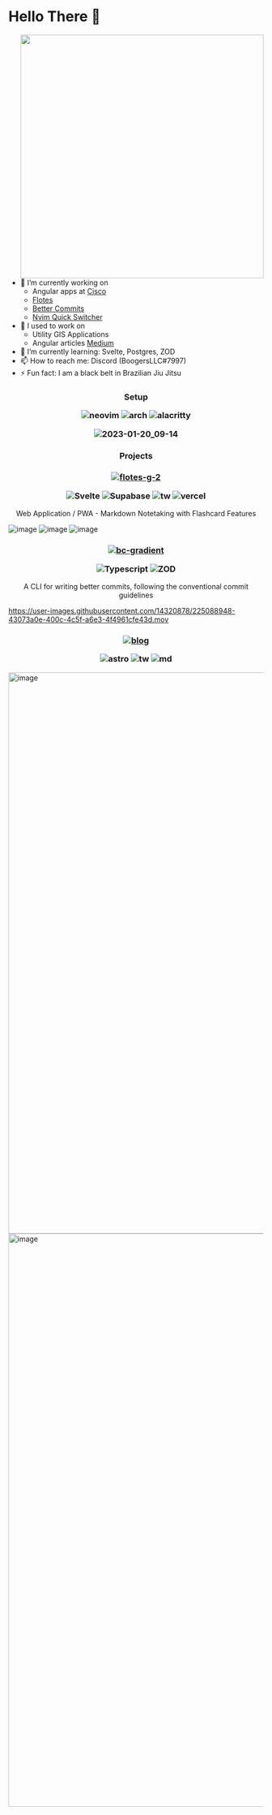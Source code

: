 # Hello There 👋 
<img align="right" src="https://i.pinimg.com/originals/f0/71/70/f07170d92b9b3e88a823c0e2d83411ca.gif" width="480">

- 🔭 I’m currently working on
  - Angular apps at [Cisco](https://www.cisco.com/c/m/en_us/customer-experience/index.html)
  - [Flotes](https://flotes.app)
  - [Better Commits](https://github.com/Everduin94/better-commits)
  - [Nvim Quick Switcher](https://github.com/Everduin94/nvim-quick-switcher)
- 🌳 I used to work on
  - Utility GIS Applications
  - Angular articles [Medium](https://erxk.medium.com/)
- 🌱 I’m currently learning: Svelte, Postgres, ZOD
- 📫 How to reach me: Discord (BoogersLLC#7997)
- ⚡ Fun fact: I am a black belt in Brazilian Jiu Jitsu

<h3 align="center">

Setup 

![neovim](https://img.shields.io/badge/NeoVim-%2357A143.svg?&style=for-the-badge&logo=neovim&logoColor=white)
![arch](https://img.shields.io/badge/Arch_Linux-1793D1?style=for-the-badge&logo=arch-linux&logoColor=white)
![alacritty](https://img.shields.io/badge/alacritty-F46D01?style=for-the-badge&logo=alacritty&logoColor=white)

![2023-01-20_09-14](https://user-images.githubusercontent.com/14320878/213733111-e5d19744-a869-4d7f-b9e0-74d6625dceed.png)
</h3>

<p></p>

<h3 align="center">
Projects
</h3>

<h3 align="center">
  

[![flotes-g-2](https://github.com/Everduin94/Everduin94/assets/14320878/b0fd0aa5-ca9d-4a2d-8579-7616140927a7)](https://flotes.app)
  

 
![Svelte](https://img.shields.io/badge/svelte-%23f1413d.svg?style=for-the-badge&logo=svelte&logoColor=white)
![Supabase](https://img.shields.io/badge/Supabase-3ECF8E?style=for-the-badge&logo=supabase&logoColor=white)
![tw](https://img.shields.io/badge/Tailwind%20CSS-06B6D4.svg?style=for-the-badge&logo=Tailwind-CSS&logoColor=white)
![vercel](https://img.shields.io/badge/Vercel-000000?style=for-the-badge&logo=vercel&logoColor=white)


 

</h3>

<p align="center">
Web Application / PWA - Markdown Notetaking with Flashcard Features 
</p>


![image](https://user-images.githubusercontent.com/14320878/225352402-b510802e-61f8-4a44-bd4a-64099898c005.png)
![image](https://user-images.githubusercontent.com/14320878/211018365-b44246d2-1184-43c7-beb0-083efd5b5c5e.png)
![image](https://user-images.githubusercontent.com/14320878/211018558-c4df7f29-4003-46df-a10a-d84c99d33e96.png)


<h3 align="center">

[![bc-gradient](https://github.com/Everduin94/better-commits/assets/14320878/2f94e6ea-a40f-4f3e-b0b2-5cc7d83a9a7d)](https://github.com/Everduin94/better-commits)

![Typescript](https://img.shields.io/badge/Typescript-3178C6?style=for-the-badge&logo=TypeScript&logoColor=white)
![ZOD](https://img.shields.io/badge/💎_ZOD-302D41?style=for-the-badge&logoColor=white)
</h3>

<p align="center">
A CLI for writing better commits, following the conventional commit guidelines	
</p>

https://user-images.githubusercontent.com/14320878/225088948-43073a0e-400c-4c5f-a6e3-4f4961cfe43d.mov

<h3 align="center">

[![blog](https://github.com/Everduin94/Everduin94/assets/14320878/cf40a4d0-e428-48a5-a159-220c30e163eb)](https://blog.flotes.app)

![astro](https://img.shields.io/badge/Astro-FF5D01.svg?style=for-the-badge&logo=Astro&logoColor=white)
![tw](https://img.shields.io/badge/Tailwind%20CSS-06B6D4.svg?style=for-the-badge&logo=Tailwind-CSS&logoColor=white)
![md](https://img.shields.io/badge/Markdown-000000.svg?style=for-the-badge&logo=Markdown&logoColor=white)
</h3>


<img width="1106" alt="image" src="https://user-images.githubusercontent.com/14320878/225348986-3b3b1bca-7b94-484f-aab8-7570ccb3c58b.png">
<img width="1130" alt="image" src="https://github.com/Everduin94/Everduin94/assets/14320878/2b476859-d9f6-4eb4-bbb2-fa8699e7b915">


<!--
### Setup 2022 and Before
![daily driver](daily-driver.png)
![tiling](tiling-window-manager.png)
-->
